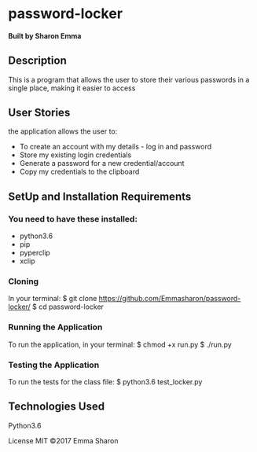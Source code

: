 # password-locker
#### Built by Sharon Emma
## Description
This is a program that allows the user to store their various passwords in a single place, making it easier to access

## User Stories
the application allows the user to:

* To create an account with my details - log in and password
* Store my existing login credentials
* Generate a password for a new credential/account
* Copy my credentials to the clipboard

## SetUp and Installation Requirements
### You need to have these installed:
* python3.6
* pip
* pyperclip
* xclip

### Cloning
In your terminal:
  $ git clone https://github.com/Emmasharon/password-locker/
  $ cd password-locker
  
### Running the Application
To run the application, in your terminal:
  $ chmod +x run.py
  $ ./run.py
  
### Testing the Application
To run the tests for the class file:
 $ python3.6 test_locker.py

## Technologies Used
Python3.6

License
MIT ©2017 Emma Sharon

